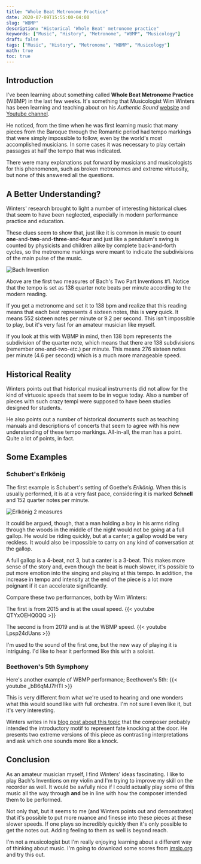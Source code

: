 ```yaml
---
title: "Whole Beat Metronome Practice"
date: 2020-07-09T15:55:00-04:00
slug: "WBMP"
description: "Historical 'Whole Beat' metronome practice"
keywords: ["Music", "History", "Metronome", "WBMP", "Musicology"]
draft: false
tags: ["Music", "History", "Metronome", "WBMP", "Musicology"]
math: true
toc: true
---
```


## Introduction

I've been learning about something called **Whole Beat Metronome Practice** (WBMP) in the last few weeks. It's something that Musicologist Wim Winters has been learning and teaching about on his *Authentic Sound* [website](https://www.authenticsound.org) and [Youtube channel](https://www.youtube.com/c/AuthenticSound).

He noticed, from the time when he was first learning music that many pieces from the Baroque through the Romantic period had tempo markings that were simply impossible to follow, even by the world's most accomplished musicians. In some cases it was necessary to play certain passages at half the tempo that was indicated.

There were many explanations put forward by musicians and musicologists for this phenomenon, such as broken metronomes and extreme virtuosity, but none of this answered all the questions.

## A Better Understanding?

Winters' research brought to light a number of interesting historical clues that seem to have been neglected, especially in modern performance practice and education.

These clues seem to show that, just like it is common in music to count **one**-and-**two**-and-**three**-and-**four** and just like a pendulum's swing is counted by physicists and children alike by complete back-and-forth cycles, so the metronome markings were meant to indicate the subdivisions of the main pulse of the music.

![Bach Invention](/images/BachInventions-1stTwoMeasures.png "Look at the Tempo marking")

Above are the first two measures of Bach's Two Part Inventions #1. Notice that the tempo is set as 138 quarter note beats per minute according to the modern reading. 

If you get a metronome and set it to 138 bpm and realize that this reading means that each beat represents 4 sixteen notes, this is **very** quick. It means 552 sixteen notes per minute or 9.2 per second. This isn't impossible to play, but it's very fast for an amateur musician like myself.

If you look at this with WBMP in mind, then 138 bpm represents the subdivision of the quarter note, which means that there are 138 subdivisions (remember one-and-two-etc.) per minute. This means 276 sixteen notes per minute (4.6 per second) which is a much more manageable speed.

## Historical Reality

Winters points out that historical musical instruments did not allow for the kind of virtuosic speeds that seem to be in vogue today. Also a number of pieces with such crazy tempi were supposed to have been studies designed for students.

He also points out a number of historical documents such as teaching manuals and descriptions of concerts that seem to agree with his new understanding of these tempo markings. All-in-all, the man has a point. Quite a lot of points, in fact.

## Some Examples

### Schubert's Erlkönig

The first example is Schubert's setting of Goethe's *Erlkönig*. When this is usually performed, it is at a very fast pace, considering it is marked **Schnell** and 152 quarter notes per minute.

![Erlkönig 2 measures](/images/Erlkonig-1stTwoMeasures.png)

It could be argued, though, that a man holding a boy in his arms riding through the woods in the middle of the night would not be going at a full gallop. He would be riding quickly, but at a canter; a gallop would be very reckless. It would also be impossible to carry on any kind of conversation at the gallop.

A full gallop is a 4-beat, not 3, but a canter is a 3-beat. This makes more sense of the story and, even though the beat is much slower, it's possible to put more emotion into the singing and playing at this tempo. In addition, the increase in tempo and intensity at the end of the piece is a lot more poignant if it can accelerate significantly.

Compare these two performances, both by Wim Winters:

The first is from 2015 and is at the usual speed.
{{< youtube QTYxOEHQ0QQ >}}

The second is from 2019 and is at the WBMP speed.
{{< youtube Lpsp24dUans >}}

I'm used to the sound of the first one, but the new way of playing it is intriguing. I'd like to hear it performed like this with a soloist.

### Beethoven's 5th Symphony

Here's another example of WBMP performance; Beethoven's 5th:
{{< youtube _bB6qMJ7HTI >}}

This is very different from what we're used to hearing and one wonders what this would sound like with full orchestra. I'm not sure I even like it, but it's very interesting.

Winters writes in his [blog post about this topic](https://www.authenticsound.org/beethovens-5th-do-we-still-hear-his-message-today/) that the composer probably intended the introductory motif to represent fate knocking at the door. He presents two extreme versions of this piece as contrasting interpretations and ask which one sounds more like a knock.

## Conclusion

As an amateur musician myself, I find Winters' ideas fascinating. I like to play Bach's Inventions on my violin and I'm trying to improve my skill on the recorder as well. It would be awfully nice if I could actually play some of this music all the way through **and** be in line with how the composer intended them to be performed.

Not only that, but it seems to me (and Winters points out and demonstrates) that it's possible to put more nuance and finesse into these pieces at these slower speeds. If one plays so incredibly quickly then it's only possible to get the notes out. Adding feeling to them as well is beyond reach.

I'm not a musicologist but I'm really enjoying learning about a different way of thinking about music. I'm going to download some scores from [imslp.org](https://imslp.org) and try this out.